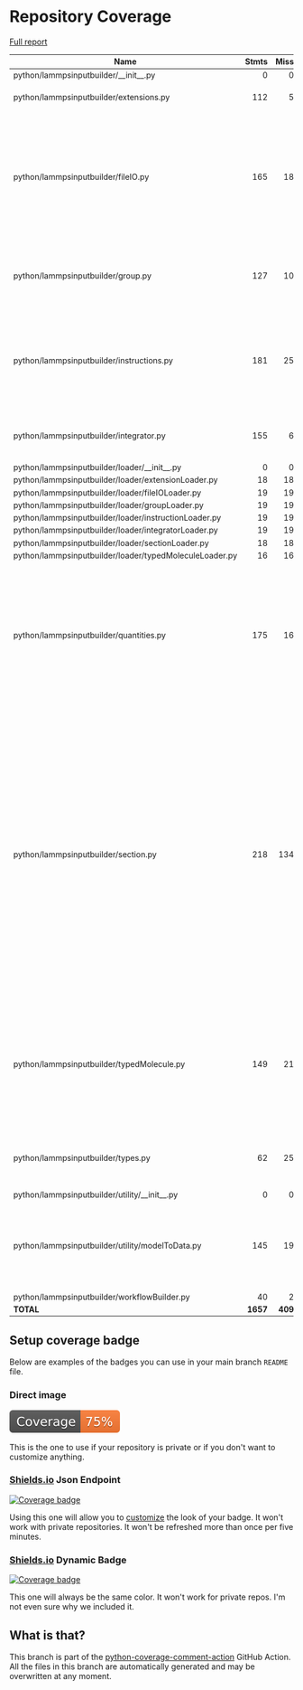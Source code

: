 # Repository Coverage

[Full report](https://htmlpreview.github.io/?https://github.com/madreher/LammpsInputBuilder/blob/python-coverage-comment-action-data/htmlcov/index.html)

| Name                                                    |    Stmts |     Miss |   Cover |   Missing |
|-------------------------------------------------------- | -------: | -------: | ------: | --------: |
| python/lammpsinputbuilder/\_\_init\_\_.py               |        0 |        0 |    100% |           |
| python/lammpsinputbuilder/extensions.py                 |      112 |        5 |     96% |18, 21, 51, 93, 134 |
| python/lammpsinputbuilder/fileIO.py                     |      165 |       18 |     89% |23, 26, 29, 34, 37, 40, 43, 46, 49, 88, 106, 118, 144, 157, 169, 178, 196, 219 |
| python/lammpsinputbuilder/group.py                      |      127 |       10 |     92% |23, 26, 41, 48, 59, 90, 111, 152, 158, 170 |
| python/lammpsinputbuilder/instructions.py               |      181 |       25 |     86% |24, 34, 46, 65, 74, 102, 113, 193, 235-240, 243-253 |
| python/lammpsinputbuilder/integrator.py                 |      155 |        6 |     96% |29, 42, 69, 107, 133, 167 |
| python/lammpsinputbuilder/loader/\_\_init\_\_.py        |        0 |        0 |    100% |           |
| python/lammpsinputbuilder/loader/extensionLoader.py     |       18 |       18 |      0% |      1-24 |
| python/lammpsinputbuilder/loader/fileIOLoader.py        |       19 |       19 |      0% |      1-25 |
| python/lammpsinputbuilder/loader/groupLoader.py         |       19 |       19 |      0% |      1-25 |
| python/lammpsinputbuilder/loader/instructionLoader.py   |       19 |       19 |      0% |      1-25 |
| python/lammpsinputbuilder/loader/integratorLoader.py    |       19 |       19 |      0% |      1-25 |
| python/lammpsinputbuilder/loader/sectionLoader.py       |       18 |       18 |      0% |      1-24 |
| python/lammpsinputbuilder/loader/typedMoleculeLoader.py |       16 |       16 |      0% |      1-22 |
| python/lammpsinputbuilder/quantities.py                 |      175 |       16 |     91% |73, 76, 91, 101, 113, 123, 138, 148, 161, 171, 186, 196, 207, 216, 228, 238 |
| python/lammpsinputbuilder/section.py                    |      218 |      134 |     39% |15-18, 21-22, 25-28, 31, 34, 40-44, 47, 50, 53, 56, 59-65, 68-96, 101-139, 153, 156, 159-165, 168-203, 221, 226, 253, 258, 265-266, 269, 272-275, 278-284, 287-291 |
| python/lammpsinputbuilder/typedMolecule.py              |      149 |       21 |     86% |32-37, 55, 58, 61, 64, 67, 93, 95, 103, 114-117, 130, 137, 178, 196, 225 |
| python/lammpsinputbuilder/types.py                      |       62 |       25 |     60% |14-21, 24-33, 46-49, 54-57, 70, 75, 78 |
| python/lammpsinputbuilder/utility/\_\_init\_\_.py       |        0 |        0 |    100% |           |
| python/lammpsinputbuilder/utility/modelToData.py        |      145 |       19 |     87% |35, 39, 94, 114, 133, 155-158, 172, 176-186 |
| python/lammpsinputbuilder/workflowBuilder.py            |       40 |        2 |     95% |    20, 32 |
|                                               **TOTAL** | **1657** |  **409** | **75%** |           |


## Setup coverage badge

Below are examples of the badges you can use in your main branch `README` file.

### Direct image

[![Coverage badge](https://raw.githubusercontent.com/madreher/LammpsInputBuilder/python-coverage-comment-action-data/badge.svg)](https://htmlpreview.github.io/?https://github.com/madreher/LammpsInputBuilder/blob/python-coverage-comment-action-data/htmlcov/index.html)

This is the one to use if your repository is private or if you don't want to customize anything.

### [Shields.io](https://shields.io) Json Endpoint

[![Coverage badge](https://img.shields.io/endpoint?url=https://raw.githubusercontent.com/madreher/LammpsInputBuilder/python-coverage-comment-action-data/endpoint.json)](https://htmlpreview.github.io/?https://github.com/madreher/LammpsInputBuilder/blob/python-coverage-comment-action-data/htmlcov/index.html)

Using this one will allow you to [customize](https://shields.io/endpoint) the look of your badge.
It won't work with private repositories. It won't be refreshed more than once per five minutes.

### [Shields.io](https://shields.io) Dynamic Badge

[![Coverage badge](https://img.shields.io/badge/dynamic/json?color=brightgreen&label=coverage&query=%24.message&url=https%3A%2F%2Fraw.githubusercontent.com%2Fmadreher%2FLammpsInputBuilder%2Fpython-coverage-comment-action-data%2Fendpoint.json)](https://htmlpreview.github.io/?https://github.com/madreher/LammpsInputBuilder/blob/python-coverage-comment-action-data/htmlcov/index.html)

This one will always be the same color. It won't work for private repos. I'm not even sure why we included it.

## What is that?

This branch is part of the
[python-coverage-comment-action](https://github.com/marketplace/actions/python-coverage-comment)
GitHub Action. All the files in this branch are automatically generated and may be
overwritten at any moment.